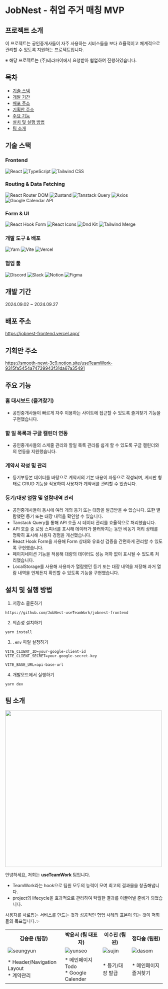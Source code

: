 # JobNest - 취업 주거 매칭 MVP

## 프로젝트 소개

이 프로젝트는 공인중개사들이 자주 사용하는 서비스들을 보다 효율적이고 체계적으로 관리할 수 있도록 지원하는 프로젝트입니다.

※ 해당 프로젝트는 (주)테라파이에서 요청받아 협업하여 진행하였습니다.

## 목차

- [기술 스택](#기술-스택)
- [개발 기간](#개발-기간)
- [배포 주소](#배포-주소)
- [기획안 주소](#기획안-주소)
- [주요 기능](#주요-기능)
- [설치 및 실행 방법](#설치-및-실행-방법)
- [팀 소개](#팀-소개)

## 기술 스택

### Frontend

![React](https://img.shields.io/badge/React-20232A?style=for-the-badge&logo=react&logoColor=61DAFB)
![TypeScript](https://img.shields.io/badge/TypeScript-007ACC?style=for-the-badge&logo=typescript&logoColor=white)
![Tailwind CSS](https://img.shields.io/badge/TailwindCSS-38B2AC?style=for-the-badge&logo=tailwind-css&logoColor=white)

### Routing & Data Fetching

![React Router DOM](https://img.shields.io/badge/React_Router_DOM-CA4245?style=for-the-badge&logo=react-router&logoColor=white)
![Zustand](https://img.shields.io/badge/Zustand-20232A?style=for-the-badge&logo=zustand&logoColor=white)
![Tanstack Query](https://img.shields.io/badge/TanStack_Query-FF4154?style=for-the-badge&logo=react-query&logoColor=white)
![Axios](https://img.shields.io/badge/Axios-5A29E4?style=for-the-badge&logo=axios&logoColor=white)
![Google Calendar API](https://img.shields.io/badge/Google_Calendar_API-4285F4?style=for-the-badge&logo=google-calendar&logoColor=white)

### Form & UI

![React Hook Form](https://img.shields.io/badge/React_Hook_Form-EC5990?style=for-the-badge&logo=react-hook-form&logoColor=white)
![React Icons](https://img.shields.io/badge/React_Icons-61DAFB?style=for-the-badge&logo=react&logoColor=white)
![Dnd Kit](https://img.shields.io/badge/Dnd_Kit-FF4500?style=for-the-badge&logo=dnd&logoColor=white)
![Tailwind Merge](https://img.shields.io/badge/Tailwind_Merge-38B2AC?style=for-the-badge&logo=tailwind-css&logoColor=white)

### 개발 도구 & 배포

![Yarn](https://img.shields.io/badge/Yarn-2C8EBB?style=for-the-badge&logo=yarn&logoColor=white)
![Vite](https://img.shields.io/badge/Vite-646CFF?style=for-the-badge&logo=vite&logoColor=white)
![Vercel](https://img.shields.io/badge/Vercel-000000?style=for-the-badge&logo=vercel&logoColor=white)

### 협업 툴

![Discord](https://img.shields.io/badge/Discord-5865F2?style=for-the-badge&logo=discord&logoColor=white)
![Slack](https://img.shields.io/badge/Slack-4A154B?style=for-the-badge&logo=slack&logoColor=white)
![Notion](https://img.shields.io/badge/Notion-000000?style=for-the-badge&logo=notion&logoColor=white)
![Figma](https://img.shields.io/badge/Figma-F24E1E?style=for-the-badge&logo=figma&logoColor=white)

## 개발 기간

2024.09.02 ~ 2024.09.27

## 배포 주소

https://jobnest-frontend.vercel.app/

## 기획안 주소

https://smooth-newt-3c9.notion.site/useTeamWork-9315fa5454a74739943f31da67a35491

## 주요 기능

### 홈 대시보드 (즐겨찾기)

- 공인중개사들이 빠르게 자주 이용하는 사이트에 접근할 수 있도록 즐겨찾기 기능을 구현했습니다.

### 할 일 목록과 구글 캘린더 연동

- 공인중개사들의 스케줄 관리와 할일 목록 관리를 쉽게 할 수 있도록 구글 캘린더와의 연동을 지원했습니다.

### 계약서 작성 및 관리

- 등기부등본 데이터를 바탕으로 계약서의 기본 내용이 자동으로 작성되며, 게시판 형태로 CRUD 기능을 적용하여 사용자가 계약서를 관리할 수 있습니다.

### 등기/대장 열람 및 열람내역 관리

- 공인중개사들이 동시에 여러 개의 등기 또는 대장을 발급받을 수 있습니다. 또한 열람했던 등기 또는 대장 내역을 확인할 수 있습니다.
- Tanstack Query를 통해 API 호출 시 데이터 관리를 효율적으로 처리했습니다.
- API 호출 중 로딩 스피너를 표시해 데이터가 불러와지는 동안 비동기 처리 상태를 명확히 표시해 사용자 경험을 개선했습니다.
- React Hook Form을 사용해 Form 상태와 유효성 검증을 간편하게 관리할 수 있도록 구현했습니다.
- 페이지네이션 기능을 적용해 대량의 데이터도 성능 저하 없이 표시될 수 있도록 처리했습니다.
- LocalStorage를 사용해 사용자가 열람했던 등기 또는 대장 내역을 저장해 과거 열람 내역을 언제든지 확인할 수 있도록 기능을 구현했습니다.

## 설치 및 실행 방법

1. 저장소 클론하기

```
https://github.com/JobNest-useTeamWork/jobnest-frontend
```

2. 의존성 설치하기

```
yarn install
```

3. `.env` 파일 설정하기

```
VITE_CLIENT_ID=your-google-client-id
VITE_CLIENT_SECRET=your-google-secret-key

VITE_BASE_URL=api-base-url
```

4. 개발모드에서 실행하기

```
yarn dev
```

## 팀 소개

<img src='https://github.com/user-attachments/assets/6b5a6df5-c71f-46c9-86fc-62603ee1d70b' width=500 />

<br>

안녕하세요, 저희는 **useTeamWork** 팀입니다.

- TeamWork라는 hook으로 팀원 모두의 능력이 모여 최고의 결과물을 창출해냅니다.
- project의 lifecycle을 효과적으로 관리하여 탁월한 결과를 이끌어낼 준비가 되었습니다.

사용자를 사로잡는 서비스를 만드는 것과 성공적인 협업 사례의 표본이 되는 것이 저희들의 목표입니다.✨

<table>
  <tr>
    <th>김승윤 (팀장)</th>
    <th>박윤서 (팀 대표자)</th>
    <th>이수진 (팀원)</th>
    <th>정다솜 (팀원)</th>
  </tr>
  <tr>
    <td width=300>
      <img src='https://github.com/user-attachments/assets/6c25a1d1-99c1-4ad4-819e-5f3af98140f7' alt='seungyun' />
    </td>
    <td width=300>
      <img src='https://github.com/user-attachments/assets/93174298-b5f3-4ea3-9588-259104581cb1' alt='yunseo' />
    </td>
    <td width=300>
      <img src='https://github.com/user-attachments/assets/3d510fdc-e193-4248-919f-3c72225f1ce4' alt='sujin' />
    </td>
    <td width=300>
      <img src='https://github.com/user-attachments/assets/1a071a7d-92f1-4943-9d3a-7fb4d077ddbf' alt='dasom' />
    </td>
  </tr>
  <tr>
    <td>
      <div>* Header/Navigation Layout </div>
      <div>* 계약관리 </div>
    </td>
    <td>
      <div>* 메인페이지 Todo</div>
      <div>* Google Calender</div>
    </td>
    <td>
      <div>* 등기/대장 발급</div>
    </td>
    <td>
      <div>* 메인페이지 즐겨찾기</div>
    </td>
  </tr>
</table>

